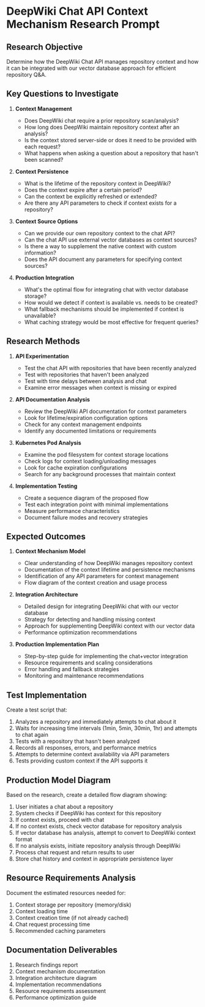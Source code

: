 # DeepWiki Chat API Context Mechanism Research Prompt

## Research Objective

Determine how the DeepWiki Chat API manages repository context and how it can be integrated with our vector database approach for efficient repository Q&A.

## Key Questions to Investigate

1. **Context Management**
   - Does DeepWiki chat require a prior repository scan/analysis?
   - How long does DeepWiki maintain repository context after an analysis?
   - Is the context stored server-side or does it need to be provided with each request?
   - What happens when asking a question about a repository that hasn't been scanned?

2. **Context Persistence**
   - What is the lifetime of the repository context in DeepWiki?
   - Does the context expire after a certain period?
   - Can the context be explicitly refreshed or extended?
   - Are there any API parameters to check if context exists for a repository?

3. **Context Source Options**
   - Can we provide our own repository context to the chat API?
   - Can the chat API use external vector databases as context sources?
   - Is there a way to supplement the native context with custom information?
   - Does the API document any parameters for specifying context sources?

4. **Production Integration**
   - What's the optimal flow for integrating chat with vector database storage?
   - How would we detect if context is available vs. needs to be created?
   - What fallback mechanisms should be implemented if context is unavailable?
   - What caching strategy would be most effective for frequent queries?

## Research Methods

1. **API Experimentation**
   - Test the chat API with repositories that have been recently analyzed
   - Test with repositories that haven't been analyzed
   - Test with time delays between analysis and chat
   - Examine error messages when context is missing or expired

2. **API Documentation Analysis**
   - Review the DeepWiki API documentation for context parameters
   - Look for lifetime/expiration configuration options
   - Check for any context management endpoints
   - Identify any documented limitations or requirements

3. **Kubernetes Pod Analysis**
   - Examine the pod filesystem for context storage locations
   - Check logs for context loading/unloading messages
   - Look for cache expiration configurations
   - Search for any background processes that maintain context

4. **Implementation Testing**
   - Create a sequence diagram of the proposed flow
   - Test each integration point with minimal implementations
   - Measure performance characteristics
   - Document failure modes and recovery strategies

## Expected Outcomes

1. **Context Mechanism Model**
   - Clear understanding of how DeepWiki manages repository context
   - Documentation of the context lifetime and persistence mechanisms
   - Identification of any API parameters for context management
   - Flow diagram of the context creation and usage process

2. **Integration Architecture**
   - Detailed design for integrating DeepWiki chat with our vector database
   - Strategy for detecting and handling missing context
   - Approach for supplementing DeepWiki context with our vector data
   - Performance optimization recommendations

3. **Production Implementation Plan**
   - Step-by-step guide for implementing the chat+vector integration
   - Resource requirements and scaling considerations
   - Error handling and fallback strategies
   - Monitoring and maintenance recommendations

## Test Implementation

Create a test script that:

1. Analyzes a repository and immediately attempts to chat about it
2. Waits for increasing time intervals (1min, 5min, 30min, 1hr) and attempts to chat again
3. Tests with a repository that hasn't been analyzed
4. Records all responses, errors, and performance metrics
5. Attempts to determine context availability via API parameters
6. Tests providing custom context if the API supports it

## Production Model Diagram

Based on the research, create a detailed flow diagram showing:

1. User initiates a chat about a repository
2. System checks if DeepWiki has context for this repository
3. If context exists, proceed with chat
4. If no context exists, check vector database for repository analysis
5. If vector database has analysis, attempt to convert to DeepWiki context format
6. If no analysis exists, initiate repository analysis through DeepWiki
7. Process chat request and return results to user
8. Store chat history and context in appropriate persistence layer

## Resource Requirements Analysis

Document the estimated resources needed for:

1. Context storage per repository (memory/disk)
2. Context loading time
3. Context creation time (if not already cached)
4. Chat request processing time
5. Recommended caching parameters

## Documentation Deliverables

1. Research findings report
2. Context mechanism documentation
3. Integration architecture diagram
4. Implementation recommendations
5. Resource requirements assessment
6. Performance optimization guide
